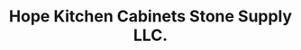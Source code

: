 ---
title: "Hope Kitchen Cabinets Stone Supply LLC."
url: /bridgeport/hope-kitchen-cabinets-stone-supply-llc/
shop: Küchen
---